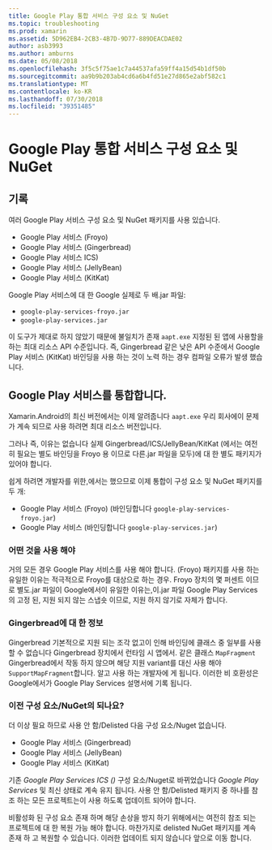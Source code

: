 ```yaml
---
title: Google Play 통합 서비스 구성 요소 및 NuGet
ms.topic: troubleshooting
ms.prod: xamarin
ms.assetid: 5D962EB4-2CB3-4B7D-9D77-889DEACDAE02
author: asb3993
ms.author: amburns
ms.date: 05/08/2018
ms.openlocfilehash: 3f5c5f75ae1c7a44537afa59ff4a15d54b1df50b
ms.sourcegitcommit: aa9b9b203ab4cd6a6b4fd51e27d865e2abf582c1
ms.translationtype: MT
ms.contentlocale: ko-KR
ms.lasthandoff: 07/30/2018
ms.locfileid: "39351485"
---
```

# <a name="unifying-google-play-services-components-and-nuget"></a>Google Play 통합 서비스 구성 요소 및 NuGet

## <a name="history"></a>기록

여러 Google Play 서비스 구성 요소 및 NuGet 패키지를 사용 있습니다.

-   Google Play 서비스 (Froyo)
-   Google Play 서비스 (Gingerbread)
-   Google Play 서비스 ICS)
-   Google Play 서비스 (JellyBean)
-   Google Play 서비스 (KitKat)

Google Play 서비스에 대 한 Google 실제로 두 배.jar 파일:

-   `google-play-services-froyo.jar`
-   `google-play-services.jar`

이 도구가 제대로 하지 않았기 때문에 불일치가 존재 `aapt.exe` 지정된 된 앱에 사용할을 하는 최대 리소스 API 수준입니다. 즉, Gingerbread 같은 낮은 API 수준에서 Google Play 서비스 (KitKat) 바인딩을 사용 하는 것이 노력 하는 경우 컴파일 오류가 발생 했습니다.

## <a name="unifying-google-play-services"></a>Google Play 서비스를 통합합니다.

Xamarin.Android의 최신 버전에서는 이제 알려줍니다 `aapt.exe` 우리 회사에이 문제가 계속 되므로 사용 하려면 최대 리소스 버전입니다.

그러나 즉, 이유는 없습니다 실제 Gingerbread/ICS/JellyBean/KitKat (에서는 여전히 필요는 별도 바인딩을 Froyo 용 이므로 다른.jar 파일을 모두)에 대 한 별도 패키지가 있어야 합니다.

쉽게 하려면 개발자를 위한,에서는 했으므로 이제 통합이 구성 요소 및 NuGet 패키지를 두 개:

-   Google Play 서비스 (Froyo) (바인딩합니다 `google-play-services-froyo.jar`)
-   Google Play 서비스 (바인딩합니다 `google-play-services.jar`)

### <a name="which-one-should-be-used"></a>어떤 것을 사용 해야

거의 모든 경우 Google Play 서비스를 사용 해야 합니다. (Froyo) 패키지를 사용 하는 유일한 이유는 적극적으로 Froyo를 대상으로 하는 경우. Froyo 장치의 몇 퍼센트 이므로 별도.jar 파일이 Google에서이 유일한 이유는,이.jar 파일 Google Play Services의 고정 된, 지원 되지 않는 스냅숏 이므로, 지원 하지 않기로 자체가 합니다.

### <a name="note-about-gingerbread"></a>Gingerbread에 대 한 정보

Gingerbread 기본적으로 지원 되는 조각 없고이 인해 바인딩에 클래스 중 일부를 사용할 수 없습니다 Gingerbread 장치에서 런타임 시 앱에서. 같은 클래스 `MapFragment` Gingerbread에서 작동 하지 않으며 해당 지원 variant를 대신 사용 해야 `SupportMapFragment`합니다. 알고 사용 하는 개발자에 게 됩니다. 이러한 비 호환성은 Google에서가 Google Play Services 설명서에 기록 됩니다.

### <a name="what-happens-to-the-old-componentsnugets"></a>이전 구성 요소/NuGet의 되나요?

더 이상 필요 하므로 사용 안 함/Delisted 다음 구성 요소/Nuget 없습니다.

-   Google Play 서비스 (Gingerbread)
-   Google Play 서비스 (JellyBean)
-   Google Play 서비스 (KitKat)

기존 _Google Play Services ICS ()_ 구성 요소/Nuget로 바뀌었습니다 _Google Play Services_ 및 최신 상태로 계속 유지 됩니다. 사용 안 함/Delisted 패키지 중 하나를 참조 하는 모든 프로젝트는이 사용 하도록 업데이트 되어야 합니다.

비활성화 된 구성 요소 존재 하며 해당 손상을 방지 하기 위해에서는 여전히 참조 되는 프로젝트에 대 한 복원 가능 해야 합니다. 마찬가지로 delisted NuGet 패키지를 계속 존재 하 고 복원할 수 있습니다. 이러한 업데이트 되지 않습니다 앞으로 이동 합니다.
